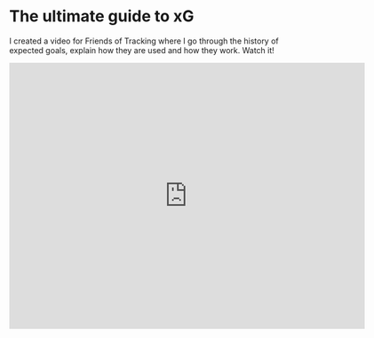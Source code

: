 The ultimate guide to xG
========================


I created a video for Friends of Tracking where I go through the
history of expected goals, explain how they are used and how they work.
Watch it!

<iframe width="640" height="480" src="https://www.youtube.com/embed/310_eW0hUqQ" title="YouTube video player" frameborder="0" allow="accelerometer; autoplay; clipboard-write; encrypted-media; gyroscope; picture-in-picture" allowfullscreen></iframe>
